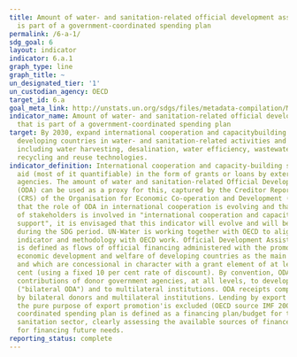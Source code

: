 ```yaml
---
title: Amount of water- and sanitation-related official development assistance that
  is part of a government-coordinated spending plan
permalink: /6-a-1/
sdg_goal: 6
layout: indicator
indicator: 6.a.1
graph_type: line
graph_title: ~
un_designated_tier: '1'
un_custodian_agency: OECD
target_id: 6.a
goal_meta_link: http://unstats.un.org/sdgs/files/metadata-compilation/Metadata-Goal-6.pdf
indicator_name: Amount of water- and sanitation-related official development assistance
  that is part of a government-coordinated spending plan
target: By 2030, expand international cooperation and capacitybuilding support to
  developing countries in water- and sanitation-related activities and programmes,
  including water harvesting, desalination, water efficiency, wastewater treatment,
  recycling and reuse technologies.
indicator_definition: International cooperation and capacity-building support implies
  aid (most of it quantifiable) in the form of grants or loans by external support
  agencies. The amount of water and sanitation-related Official Development Assistance
  (ODA) can be used as a proxy for this, captured by the Creditor Reporting System
  (CRS) of the Organisation for Economic Co-operation and Development (OECD). Realising
  that the role of ODA in international cooperation is evolving and that a broad range
  of stakeholders is involved in "international cooperation and capacity development
  support", it is envisaged that this indicator will evolve and will be further qualified
  during the SDG period. UN-Water is working together with OECD to align the proposed
  indicator and methodology with OECD work. Official Development Assistance (ODA)
  is defined as flows of official financing administered with the promotion of the
  economic development and welfare of developing countries as the main objective,
  and which are concessional in character with a grant element of at least 25 per
  cent (using a fixed 10 per cent rate of discount). By convention, ODA flows comprise
  contributions of donor government agencies, at all levels, to developing countries
  ("bilateral ODA") and to multilateral institutions. ODA receipts comprise disbursements
  by bilateral donors and multilateral institutions. Lending by export credit agencies'with
  the pure purpose of export promotion'is excluded (OECD source IMF 2003). A government
  coordinated spending plan is defined as a financing plan/budget for the water and
  sanitation sector, clearly assessing the available sources of finance and strategies
  for financing future needs.
reporting_status: complete
---
```

